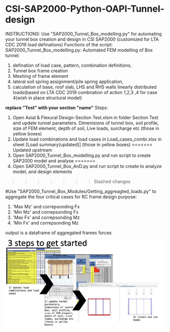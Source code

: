 # CSI-SAP2000-Python-OAPI-Tunnel-design
INSTRUCTIONS:
Use "SAP2000_Tunnel_Box_modelling.py" for automating your tunnel box creation and design in CSI SAP2000 (customized for LTA CDC 2019 load definations)
Functions of the script:
SAP2000_Tunnel_Box_modelling.py: 
Automated FEM modelling of Box tunnel:
1) defination of load case, pattern, combination definitions,
2) Tunnel box frame creation
3) Meshing of frame element
4) lateral soil spring assignment/pile spring application,
5) calculation of base, roof slab, LHS and RHS walls linearly distributed loads(based on LTA CDC 2019 combnation of action 1,2,3 ,4 for case 4(wish in place structural model)

**replace "Test" with your section "name"**
Steps:
1) Open Axial & Flexural Design-Section Test.xlsm in folder Section Test and update tunnel parameters. Dimenisions of tunnel box, soil profile, size of FEM element,  depth of soil, Live loads, surcharge etc (those in yellow boxes)
2) Update load combinations and load cases in Load_cases_combi.xlsx in sheet [Load summary(updated)] (those in yellow boxes)
<<<<<<< Updated upstream
3) Open SAP2000_Tunnel_Box_modelling.py and run script to create SAP2000 model and analyse
=======
3) Open SAP2000_Tunnel_Box_AnD.py and run script to create to analyze model, and design elements
>>>>>>> Stashed changes


#Use "SAP2000_Tunnel_Box_Modules/Getting_aggreagted_loads.py" to aggregate the four critical cases for RC frame design purpose:
1) 'Max Mz' and correpsonding Fx
2) 'Min Mz' and correpsonding Fx
3) 'Max Fx' and correpsonding Mz
4) 'Min Fx' and correpsonding Mz

 output is a dataframe of aggregated frames forces


![alt text](1694856378451.jpeg)
